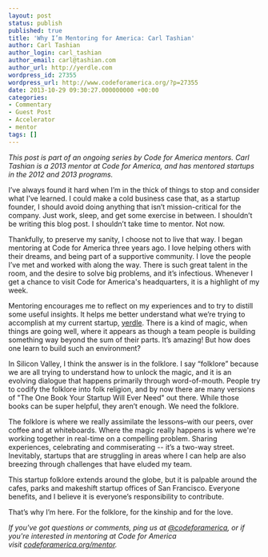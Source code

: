 ```yaml
---
layout: post
status: publish
published: true
title: 'Why I’m Mentoring for America: Carl Tashian'
author: Carl Tashian
author_login: carl_tashian
author_email: carl@tashian.com
author_url: http://yerdle.com
wordpress_id: 27355
wordpress_url: http://www.codeforamerica.org/?p=27355
date: 2013-10-29 09:30:27.000000000 +00:00
categories:
- Commentary
- Guest Post
- Accelerator
- mentor
tags: []
---
```

<em>This post is part of an ongoing series by Code for America mentors. Carl Tashian is a 2013 mentor at Code for America, and has mentored startups in the 2012 and 2013 programs. </em>

I’ve always found it hard when I’m in the thick of things to stop and consider what I’ve learned. I could make a cold business case that, as a startup founder, I should avoid doing anything that isn’t mission-critical for the company. Just work, sleep, and get some exercise in between. I shouldn’t be writing this blog post. I shouldn’t take time to mentor. Not now.

Thankfully, to preserve my sanity, I choose not to live that way. I began mentoring at Code for America three years ago. I love helping others with their dreams, and being part of a supportive community. I love the people I’ve met and worked with along the way. There is such great talent in the room, and the desire to solve big problems, and it’s infectious. Whenever I get a chance to visit Code for America's headquarters, it is a highlight of my week.

Mentoring encourages me to reflect on my experiences and to try to distill some useful insights. It helps me better understand what we’re trying to accomplish at my current startup, <a href="https://www.yerdle.com/">yerdle</a>. There is a kind of magic, when things are going well, where it appears as though a team people is building something way beyond the sum of their parts. It’s amazing! But how does one learn to build such an environment?

In Silicon Valley, I think the answer is in the folklore. I say “folklore” because we are all trying to understand how to unlock the magic, and it is an evolving dialogue that happens primarily through word-of-mouth. People try to codify the folklore into folk religion, and by now there are many versions of "The One Book Your Startup Will Ever Need" out there. While those books can be super helpful, they aren’t enough. We need the folklore.

The folklore is where we really assimilate the lessons–with our peers, over coffee and at whiteboards. Where the magic really happens is where we're working together in real-time on a compelling problem. Sharing experiences, celebrating and commiserating -- it’s a two-way street. Inevitably, startups that are struggling in areas where I can help are also breezing through challenges that have eluded my team.

This startup folklore extends around the globe, but it is palpable around the cafes, parks and makeshift startup offices of San Francisco. Everyone benefits, and I believe it is everyone’s responsibility to contribute.

That’s why I’m here. For the folklore, for the kinship and for the love.

<em>If you've got questions or comments, ping us at <a href="http://twitter.com/codeforamerica">@codeforamerica</a>, or if you're interested in mentoring at Code for America visit <a href="http://www.codeforamerica.org/mentor/">codeforamerica.org/mentor</a>. </em>

